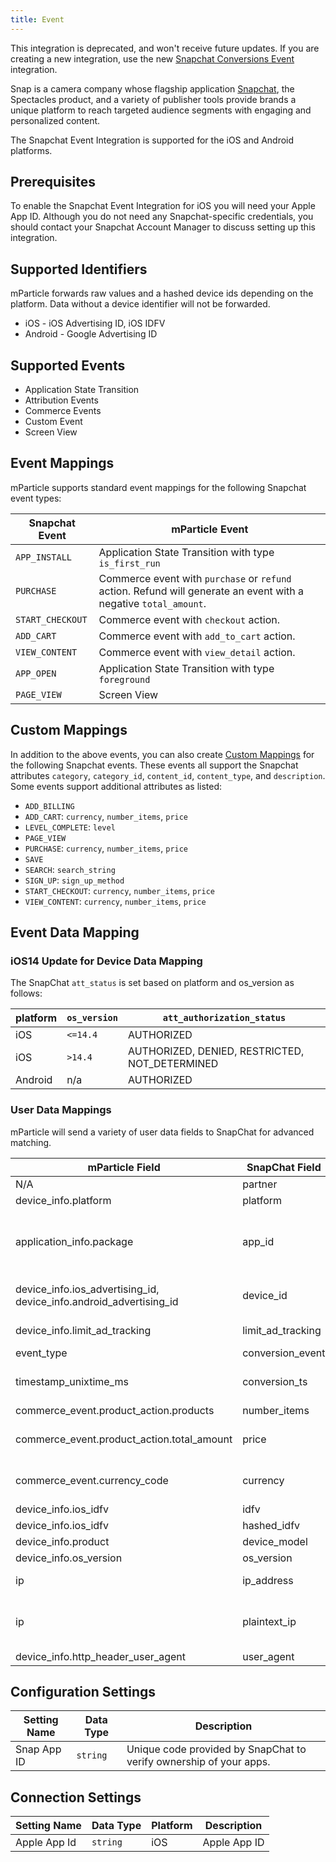 ```yaml
---
title: Event
---
```

<aside class="warning">This integration is deprecated, and won't receive future updates. If you are creating a new integration, use the new <a href="https://docs.mparticle.com/integrations/snapchat-conversions/event/">Snapchat Conversions Event</a> integration.</aside>

Snap is a camera company whose flagship application [Snapchat](https://www.snapchat.com), the Spectacles product, and a variety of publisher tools provide brands a unique platform to reach targeted audience segments with engaging and personalized content.

The Snapchat Event Integration is supported for the iOS and Android platforms.

## Prerequisites

To enable the Snapchat Event Integration for iOS you will need your Apple App ID. Although you do not need any Snapchat-specific credentials, you should contact your Snapchat Account Manager to discuss setting up this integration.

## Supported Identifiers

mParticle forwards raw values and a hashed device ids depending on the platform.  Data without a device identifier will not be forwarded.
* iOS - iOS Advertising ID, iOS IDFV
* Android - Google Advertising ID

## Supported Events

* Application State Transition
* Attribution Events
* Commerce Events
* Custom Event
* Screen View

## Event Mappings

mParticle supports standard event mappings for the following Snapchat event types:

| Snapchat Event | mParticle Event |
| --- | --- |
| `APP_INSTALL` | Application State Transition with type `is_first_run`
| `PURCHASE` | Commerce event with `purchase` or `refund` action. Refund will generate an event with a negative `total_amount`.
| `START_CHECKOUT` | Commerce event with `checkout` action.
| `ADD_CART` | Commerce event with `add_to_cart` action.
| `VIEW_CONTENT` | Commerce event with `view_detail` action.
| `APP_OPEN` | Application State Transition with type `foreground`
| `PAGE_VIEW` | Screen View

## Custom Mappings

In addition to the above events, you can also create [Custom Mappings](/guides/platform-guide/connections/#custom-mappings) for the following Snapchat events. These events all support the Snapchat attributes `category`, `category_id`, `content_id`, `content_type`, and  `description`. Some events support additional attributes as listed:

* `ADD_BILLING`
* `ADD_CART`: `currency`, `number_items`, `price`
* `LEVEL_COMPLETE`: `level`
* `PAGE_VIEW`
* `PURCHASE`: `currency`, `number_items`, `price`
* `SAVE`
* `SEARCH`: `search_string`
* `SIGN_UP`:  `sign_up_method`
* `START_CHECKOUT`: `currency`, `number_items`, `price`
* `VIEW_CONTENT`: `currency`, `number_items`, `price`

## Event Data Mapping

### iOS14 Update for Device Data Mapping

The SnapChat `att_status` is set based on platform and os_version as follows:

| platform | `os_version` | `att_authorization_status` |
| --- | --- | --- |
| iOS | `<=14.4` | AUTHORIZED |
| iOS | `>14.4` | AUTHORIZED, DENIED, RESTRICTED, NOT_DETERMINED |
| Android | n/a | AUTHORIZED |

### User Data Mappings

mParticle will send a variety of user data fields to SnapChat for advanced matching.

| mParticle Field | SnapChat Field | Description |
| --- | --- | --- |
| N/A | partner | Required. This is sent as `mparticle`.|
| device_info.platform | platform | Required. `ios` or `android`. |
| application_info.package | app_id | Required. If platform is `ios`, the `Apple App Id` connection setting value is used.  If platform is `android`, the value will be set using the  `package` field of [application_info](developers/server/json-reference/#application_info) |
| device_info.ios_advertising_id, device_info.android_advertising_id | device_id | Required. If platform is `ios`, IDFA.  If platform is `android`, Google Advertisting ID. |
| device_info.limit_ad_tracking | limit_ad_tracking | Required. Denotes if limit ad tracking is on; 1 for on, and 0 for off. |
| event_type | conversion_event | Required. |
| timestamp_unixtime_ms | conversion_ts | Required. Conversion timestamp in millisecond resolution (ex.1455236520490). |
| commerce_event.product_action.products | number_items | The value is the sum of the products. |
| commerce_event.product_action.total_amount | price | A negative number if value is refound (refound values are based on `commerce_event.product_action.action`)  |
| commerce_event.currency_code | currency | Required if price is included. Currency in standard ISO 4217 code, for example EUR, USD, or JPY. |
| device_info.ios_idfv | idfv | If platform is `ios`, plain text IDFV is sent. |
| device_info.ios_idfv | hashed_idfv | SHA-256(LowerCase(IDFV)) |
| device_info.product | device_model | URL encoded device model |
| device_info.os_version | os_version | Operating system version number |
| ip | ip_address | Hashed IP Address (SHA-256) of origin |
| ip | plaintext_ip | Plain text IP address of origin (IPv6 or IPv4 per request). IPv6 values must be the short version (according to RFC5952)and URL encoded. |
| device_info.http_header_user_agent | user_agent | URL encoded User Agent of origin |

## Configuration Settings

Setting Name | Data Type | Description
|---|---|---------------------- |
Snap App ID|`string`| Unique code provided by SnapChat to verify ownership of your apps. |

## Connection Settings

| Setting Name |  Data Type | Platform | Description |
| ---|---|---|---|
| Apple App Id| `string` | iOS| Apple App ID |
